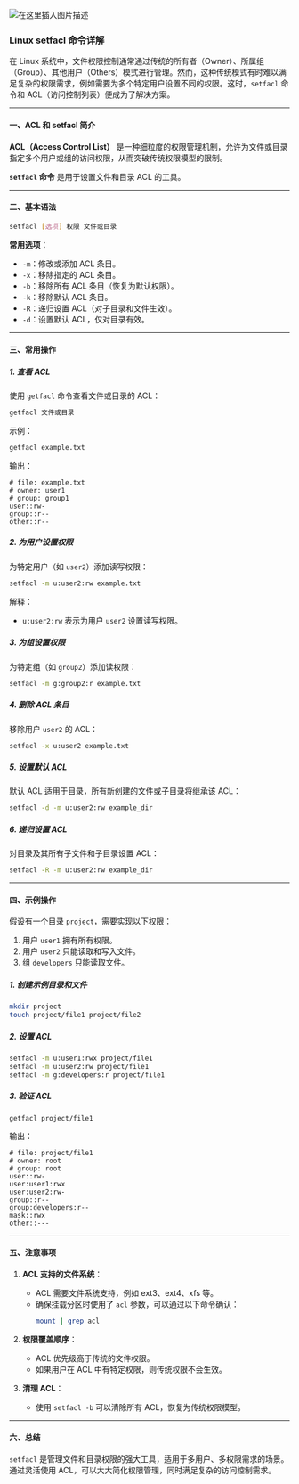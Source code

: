 
![在这里插入图片描述](https://i-blog.csdnimg.cn/direct/30d0542998134fb5b4ba854d6f5031d7.png)



### Linux setfacl 命令详解

在 Linux 系统中，文件权限控制通常通过传统的所有者（Owner）、所属组（Group）、其他用户（Others）模式进行管理。然而，这种传统模式有时难以满足复杂的权限需求，例如需要为多个特定用户设置不同的权限。这时，`setfacl` 命令和 ACL（访问控制列表）便成为了解决方案。

---

#### 一、ACL 和 setfacl 简介

**ACL（Access Control List）** 是一种细粒度的权限管理机制，允许为文件或目录指定多个用户或组的访问权限，从而突破传统权限模型的限制。

**`setfacl` 命令** 是用于设置文件和目录 ACL 的工具。

---

#### 二、基本语法

```bash
setfacl [选项] 权限 文件或目录
```

**常用选项**：
- `-m`：修改或添加 ACL 条目。
- `-x`：移除指定的 ACL 条目。
- `-b`：移除所有 ACL 条目（恢复为默认权限）。
- `-k`：移除默认 ACL 条目。
- `-R`：递归设置 ACL（对子目录和文件生效）。
- `-d`：设置默认 ACL，仅对目录有效。

---

#### 三、常用操作

##### 1. 查看 ACL
使用 `getfacl` 命令查看文件或目录的 ACL：
```bash
getfacl 文件或目录
```
示例：
```bash
getfacl example.txt
```
输出：
```
# file: example.txt
# owner: user1
# group: group1
user::rw-
group::r--
other::r--
```

##### 2. 为用户设置权限
为特定用户（如 `user2`）添加读写权限：
```bash
setfacl -m u:user2:rw example.txt
```
解释：
- `u:user2:rw` 表示为用户 `user2` 设置读写权限。

##### 3. 为组设置权限
为特定组（如 `group2`）添加读权限：
```bash
setfacl -m g:group2:r example.txt
```

##### 4. 删除 ACL 条目
移除用户 `user2` 的 ACL：
```bash
setfacl -x u:user2 example.txt
```

##### 5. 设置默认 ACL
默认 ACL 适用于目录，所有新创建的文件或子目录将继承该 ACL：
```bash
setfacl -d -m u:user2:rw example_dir
```

##### 6. 递归设置 ACL
对目录及其所有子文件和子目录设置 ACL：
```bash
setfacl -R -m u:user2:rw example_dir
```

---

#### 四、示例操作

假设有一个目录 `project`，需要实现以下权限：
1. 用户 `user1` 拥有所有权限。
2. 用户 `user2` 只能读取和写入文件。
3. 组 `developers` 只能读取文件。

##### 1. 创建示例目录和文件
```bash
mkdir project
touch project/file1 project/file2
```

##### 2. 设置 ACL
```bash
setfacl -m u:user1:rwx project/file1
setfacl -m u:user2:rw project/file1
setfacl -m g:developers:r project/file1
```

##### 3. 验证 ACL
```bash
getfacl project/file1
```
输出：
```
# file: project/file1
# owner: root
# group: root
user::rw-
user:user1:rwx
user:user2:rw-
group::r--
group:developers:r--
mask::rwx
other::---
```

---

#### 五、注意事项

1. **ACL 支持的文件系统**：
   - ACL 需要文件系统支持，例如 ext3、ext4、xfs 等。
   - 确保挂载分区时使用了 `acl` 参数，可以通过以下命令确认：
     ```bash
     mount | grep acl
     ```

2. **权限覆盖顺序**：
   - ACL 优先级高于传统的文件权限。
   - 如果用户在 ACL 中有特定权限，则传统权限不会生效。

3. **清理 ACL**：
   - 使用 `setfacl -b` 可以清除所有 ACL，恢复为传统权限模型。

---

#### 六、总结

`setfacl` 是管理文件和目录权限的强大工具，适用于多用户、多权限需求的场景。通过灵活使用 ACL，可以大大简化权限管理，同时满足复杂的访问控制需求。

